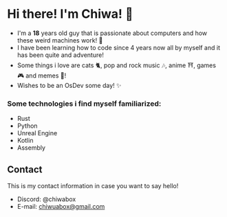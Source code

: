 # Hi there! I'm **Chiwa**! 💬

- I'm a **18** years old guy that is passionate about computers and how these weird machines work! 🔌 
- I have been learning how to code since 4 years now all by myself and it has been quite and adventure!
- Some things i love are cats 🐈, pop and rock music 🎶, anime ⛩️, games 🎮 and memes 🤣!
- Wishes to be an OsDev some day! ✨

### Some technologies i find myself familiarized:
- Rust
- Python
- Unreal Engine
- Kotlin
- Assembly

## Contact
This is my contact information in case you want to say hello!
- Discord: @chiwabox
- E-mail: chiwuabox@gmail.com
